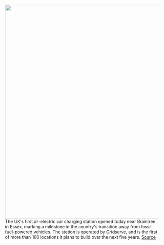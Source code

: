 <img src='https://cdn.vox-cdn.com/thumbor/UVPeWrIryuz5lec3xVmzp5D7NrA=/0x0:1024x682/1200x800/filters:focal(431x260:593x422)/cdn.vox-cdn.com/uploads/chorus_image/image/68469119/Gridserve_BT_EF_12_11_5_1024x682.0.jpg' width='700px' /><br/>
The UK's first all-electric car charging station opened today near Braintree in Essex, marking a milestone in the country's transition away from fossil fuel-powered vehicles. The station is operated by Gridserve, and is the first of more than 100 locations it plans to build over the next five years.
<a href='https://www.theverge.com/2020/12/7/22158234/uk-electric-car-charging-station-first-essex-renewable-energy-gridserve'> Source <a/>
